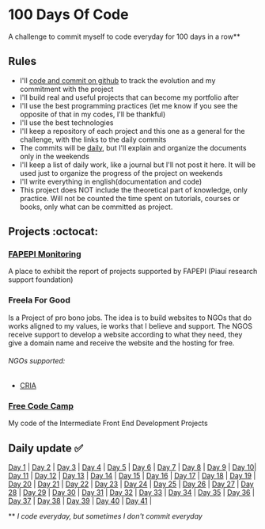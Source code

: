 # 100 Days Of Code
A challenge to commit myself to code everyday for 100 days in a row**

## Rules
* I'll [code and commit on github](#daily-update-white_check_mark) to track the evolution and my commitment with the project
* I'll build real and useful projects that can become my portfolio after
* I'll use the best programming practices (let me know if you see the opposite of that in my codes, I'll be thankful)
* I'll use the best technologies
* I'll keep a repository of each project and this one as a general for the challenge, with the links to the daily commits
* The commits will be [daily](#daily-update-white_check_mark), but I'll explain and organize the documents only in the weekends
* I'll keep a list of daily work, like a journal but I'll not post it here. It will be used just to organize the progress of the project on weekends
* I'll write everything in english(documentation and code)
* This project does NOT include the theoretical part of knowledge, only practice. Will not be counted the time spent on tutorials, courses or books, only what can be committed as project.

## Projects :octocat:
### [FAPEPI Monitoring](https://github.com/camilaavilarinho/fapepi-monitoring#fapepi---monitoring)   
A place to exhibit the report of projects supported by FAPEPI (Piauí research support foundation)
### Freela For Good   
Is a Project of pro bono jobs. The idea is to build websites to NGOs that do works aligned to my values, ie works that I believe and support.
The NGOS receive support to develop a website according to what they need, they give a domain name and receive the website and the hosting for free. 
###### NGOs supported: 
 * [CRIA](https://github.com/camilaavilarinho/CRIA)

### [Free Code Camp](https://github.com/camilaavilarinho/my-free-code-camp-code) 
My code of the Intermediate Front End Development Projects


## Daily update :white_check_mark:

[Day 1](https://github.com/camilaavilarinho?tab=overview&from=2016-06-20) | [Day 2](https://github.com/camilaavilarinho?tab=overview&from=2016-06-21) | [Day 3](https://github.com/camilaavilarinho?tab=overview&from=2016-06-22) | [Day 4](https://github.com/camilaavilarinho?tab=overview&from=2016-06-23) | [Day 5](https://github.com/camilaavilarinho?tab=overview&from=2016-06-24) | [Day 6](https://github.com/camilaavilarinho?tab=overview&from=2016-06-25) | [Day 7](https://github.com/camilaavilarinho?tab=overview&from=2016-06-27) | [Day 8](https://github.com/camilaavilarinho?tab=overview&from=2016-06-28) | [Day 9](https://github.com/camilaavilarinho?tab=overview&from=2016-06-29) | [Day 10](https://github.com/camilaavilarinho?tab=overview&from=2016-06-30)| [Day 11](https://github.com/camilaavilarinho?tab=overview&from=2016-07-01) | [Day 12](https://github.com/camilaavilarinho?tab=overview&from=2016-07-04) | [Day 13](https://github.com/camilaavilarinho?tab=overview&from=2016-07-05) | [Day 14](https://github.com/camilaavilarinho?tab=overview&from=2016-07-07) | [Day 15](https://github.com/camilaavilarinho?tab=overview&from=2016-07-08) | [Day 16](https://github.com/camilaavilarinho?tab=overview&from=2016-07-09) | [Day 17](https://github.com/camilaavilarinho?tab=overview&from=2016-07-11) | [Day 18](https://github.com/camilaavilarinho?tab=overview&from=2016-07-13) | [Day 19](https://github.com/camilaavilarinho?tab=overview&from=2016-07-14) | [Day 20](https://github.com/camilaavilarinho?tab=overview&from=2016-07-15) | [Day 21](https://github.com/camilaavilarinho?tab=overview&from=2016-07-18) | [Day 22](https://github.com/camilaavilarinho?tab=overview&from=2016-07-19) | [Day 23](https://github.com/camilaavilarinho?tab=overview&from=2016-07-20) | [Day 24](https://github.com/camilaavilarinho?tab=overview&from=2016-07-21) | [Day 25](https://github.com/camilaavilarinho?tab=overview&from=2016-07-25) | [Day 26](https://github.com/camilaavilarinho?tab=overview&from=2016-07-26) | [Day 27](https://github.com/camilaavilarinho?tab=overview&from=2016-07-28) | [Day 28](https://github.com/camilaavilarinho?tab=overview&from=2016-07-29) | [Day 29](https://github.com/camilaavilarinho?tab=overview&from=2016-07-30) | [Day 30](https://github.com/camilaavilarinho?tab=overview&from=2016-08-01) | [Day 31](https://github.com/camilaavilarinho?tab=overview&from=2016-08-02) | [Day 32](https://github.com/camilaavilarinho?tab=overview&from=2016-08-03) | [Day 33](https://github.com/camilaavilarinho?tab=overview&from=2016-08-07) | [Day 34](https://github.com/camilaavilarinho?tab=overview&from=2016-08-08) | [Day 35](https://github.com/camilaavilarinho?tab=overview&from=2016-08-10) | [Day 36](https://github.com/camilaavilarinho?tab=overview&from=2016-08-11) | [Day 37](https://github.com/camilaavilarinho?tab=overview&from=2016-08-17) | [Day 38](https://github.com/camilaavilarinho?tab=overview&from=2016-08-18) | [Day 39](https://github.com/camilaavilarinho?tab=overview&from=2016-08-25) | [Day 40](https://github.com/camilaavilarinho?tab=overview&from=2016-08-26) | [Day 41](https://github.com/camilaavilarinho?tab=overview&from=2016-08-30) | 
  

** *I code everyday, but sometimes I don't commit everyday*
